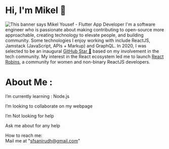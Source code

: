 
# Hi, I'm Mikel 👋 

<img src="https://github.com/mikelyousef/mikelyousef/blob/main/gh-header-image-cropped.jpg" alt="This banner says Mikel Yousef - Flutter App Developer">
I'm a software engineer who is passionate about making contributing to open-source more approachable, creating technology to elevate people, and building community. Some technologies I enjoy working with include ReactJS, Jamstack (JavaScript, APIs + Markup) and GraphQL. In 2020, I was selected to be an inaugural <a href="https://stars.github.com/">GitHub Star 🌟</a> based on my involvement in the tech community.  My interest in the React ecosystem led me to launch <a href="https://www.reactrobins.com/">React Robins</a>, a community for women and non-binary ReactJS developers.

# About Me :  
   I’m currently learning : Node.js

   I’m looking to collaborate on my webpage

   I’m Not looking for help

   Ask me about for any help

   How to reach me:  
  Mail me at "sfsanirudh@gmail.com" 
